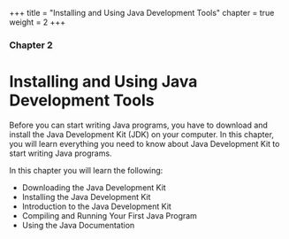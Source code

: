 +++
title = "Installing and Using Java Development Tools"
chapter = true
weight = 2
+++

### Chapter 2
# Installing and Using Java Development Tools

Before you can start writing Java programs, you have to download and install
the Java Development Kit (JDK) on your computer. In this chapter, you will learn
everything you need to know about Java Development Kit to start writing Java
programs.

In this chapter you will learn the following:

 * Downloading the Java Development Kit
 * Installing the Java Development Kit
 * Introduction to the Java Development Kit
 * Compiling and Running Your First Java Program
 * Using the Java Documentation